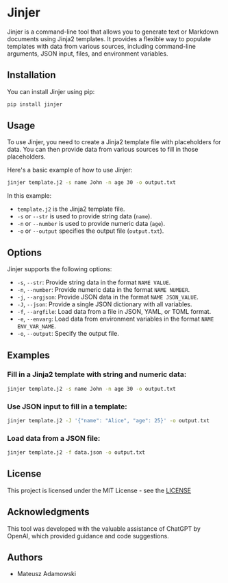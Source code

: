 # Jinjer

Jinjer is a command-line tool that allows you to generate text or Markdown documents using Jinja2 templates. It provides a flexible way to populate templates with data from various sources, including command-line arguments, JSON input, files, and environment variables.

## Installation

You can install Jinjer using pip:

```bash
pip install jinjer
```

## Usage

To use Jinjer, you need to create a Jinja2 template file with placeholders for data. You can then provide data from various sources to fill in those placeholders.

Here's a basic example of how to use Jinjer:

```bash
jinjer template.j2 -s name John -n age 30 -o output.txt
```

In this example:

- `template.j2` is the Jinja2 template file.
- `-s` or `--str` is used to provide string data (`name`).
- `-n` or `--number` is used to provide numeric data (`age`).
- `-o` or `--output` specifies the output file (`output.txt`).

## Options

Jinjer supports the following options:

- `-s`, `--str`: Provide string data in the format `NAME VALUE`.
- `-n`, `--number`: Provide numeric data in the format `NAME NUMBER`.
- `-j`, `--argjson`: Provide JSON data in the format `NAME JSON_VALUE`.
- `-J`, `--json`: Provide a single JSON dictionary with all variables.
- `-f`, `--argfile`: Load data from a file in JSON, YAML, or TOML format.
- `-e`, `--envarg`: Load data from environment variables in the format `NAME ENV_VAR_NAME`.
- `-o`, `--output`: Specify the output file.

## Examples

### Fill in a Jinja2 template with string and numeric data:

```bash
jinjer template.j2 -s name John -n age 30 -o output.txt
```

### Use JSON input to fill in a template:

```bash
jinjer template.j2 -J '{"name": "Alice", "age": 25}' -o output.txt
```

### Load data from a JSON file:

```bash
jinjer template.j2 -f data.json -o output.txt
```

## License

This project is licensed under the MIT License - see the [LICENSE](LICENSE)

## Acknowledgments

This tool was developed with the valuable assistance of ChatGPT by OpenAI, which provided guidance and code suggestions.

## Authors

- Mateusz Adamowski
